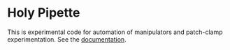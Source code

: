 # Holy Pipette

This is experimental code for automation of manipulators and patch-clamp experimentation.
See the [documentation](https://holypipette.readthedocs.io/en/latest/).
